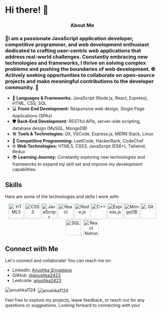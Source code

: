 <h1>Hi there! 👋 </h1>
<div align="center" >
<h3>About Me</h3> 
 </div>
<h3>🚀I am a passionate JavaScript application developer, competitive programmer, and web development enthusiast dedicated to crafting user-centric web applications that address real-world challenges. Constantly embracing new technologies and frameworks, I thrive on solving complex problems and pushing the boundaries of web development. 🌐 Actively seeking opportunities to collaborate on open-source projects and make meaningful contributions to the developer community. 🤝</h3>

- 🌟 **Languages & Frameworks:** JavaScript (Node.js, React, Express), HTML, CSS, SQL
- 💻 **Front-End Development:** Responsive web design, Single Page Applications (SPAs)
- 🛡️ **Back-End Development:** RESTful APIs, server-side scripting, database design (MySQL, MongoDB)
- 🛠️ **Tools & Technologies:** Git, VSCode, Express.js, MERN Stack, Linux
- 🏅 **Competitive Programming:** LeetCode, HackerRank, CodeChef
- 🌐 **Web Technologies:** HTML5, CSS3, JavaScript (ES6+), Tailwind, Redux
- 📚 **Learning Journey:** Constantly exploring new technologies and frameworks to expand my skill set and improve my development capabilities.

## Skills

Here are some of the technologies and skills I work with:
<p align="center">
  <img src="https://img.icons8.com/color/48/000000/html-5--v1.png" alt="HTML5" title="HTML5" height="50" />
  <img src="https://img.icons8.com/color/48/000000/css3.png" alt="CSS3" title="CSS3" height="50" />
  <img src="https://img.icons8.com/color/48/000000/javascript.png" alt="JavaScript" title="JavaScript" height="50" />
  <img src="https://img.icons8.com/color/48/000000/react-native.png" alt="React" title="React" height="50" />
  <img src="https://img.icons8.com/color/48/000000/nodejs.png" alt="Node.js" title="Node.js" height="50" />
  <img src="https://img.icons8.com/color/48/000000/c-plus-plus-logo.png" alt="C++" title="C++" height="50" />
  <img src="https://img.icons8.com/color/48/000000/express.png" alt="Express.js" title="Express.js" height="50" />
  <img src="https://img.icons8.com/color/48/000000/mongodb.png" alt="MongoDB" title="MongoDB" height="50" />
  <img src="https://img.icons8.com/ios-filled/50/000000/git.png" alt="Git" title="Git" height="50" />
  <img src="https://img.icons8.com/ios-filled/50/000000/sql.png" alt="SQL" title="SQL" height="50" />, 
  <img src="https://img.icons8.com/ios-filled/50/000000/react-native.png" alt="React Native" title="React Native" height="50" />
</p>

## Connect with Me

Let's connect and collaborate! You can reach me on:

- LinkedIn: [Anushka Srivastava](https://www.linkedin.com/in/anushka2423/)
- GitHub: [@anushka2423](https://github.com/anushka2423)
- Leetcode: [anushka2423](https://leetcode.com/u/anushka2423/)

<p><img align="left" src="https://github-readme-stats.vercel.app/api/top-langs?username=anushka1124&show_icons=true&locale=en&layout=compact" alt="anushka1124" /></p>
<p>&nbsp;<img align="center" src="https://github-readme-stats.vercel.app/api?username=anushka1124&show_icons=true&locale=en" alt="anushka1124" /></p>


Feel free to explore my projects, leave feedback, or reach out for any questions or suggestions. Looking forward to connecting with you!
